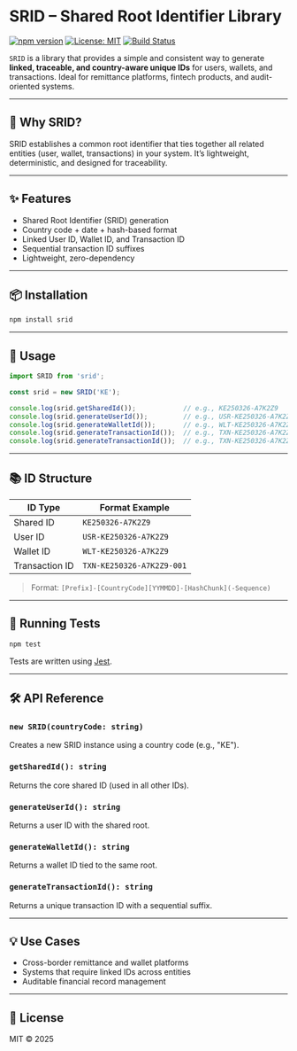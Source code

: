 # SRID – Shared Root Identifier Library

[![npm version](https://img.shields.io/npm/v/srid.svg)](https://www.npmjs.com/package/srid)
[![License: MIT](https://img.shields.io/badge/license-MIT-blue.svg)](LICENSE)
[![Build Status](https://img.shields.io/github/actions/workflow/status/jonahgeek/srid/test.yml?branch=main)](https://github.com/jonahgeek/srid/actions)

`SRID` is a library that provides a simple and consistent way to generate **linked, traceable, and country-aware unique IDs** for users, wallets, and transactions. Ideal for remittance platforms, fintech products, and audit-oriented systems.

---

## 🔗 Why SRID?
SRID establishes a common root identifier that ties together all related entities (user, wallet, transactions) in your system. It’s lightweight, deterministic, and designed for traceability.

---

## ✨ Features

- Shared Root Identifier (SRID) generation
- Country code + date + hash-based format
- Linked User ID, Wallet ID, and Transaction ID
- Sequential transaction ID suffixes
- Lightweight, zero-dependency

---

## 📦 Installation

```bash
npm install srid
```

---

## 🚀 Usage

```ts
import SRID from 'srid';

const srid = new SRID('KE');

console.log(srid.getSharedId());            // e.g., KE250326-A7K2Z9
console.log(srid.generateUserId());         // e.g., USR-KE250326-A7K2Z9
console.log(srid.generateWalletId());       // e.g., WLT-KE250326-A7K2Z9
console.log(srid.generateTransactionId());  // e.g., TXN-KE250326-A7K2Z9-001
console.log(srid.generateTransactionId());  // e.g., TXN-KE250326-A7K2Z9-002
```

---

## 📚 ID Structure

| ID Type         | Format Example                      |
|------------------|-------------------------------------|
| Shared ID        | `KE250326-A7K2Z9`                  |
| User ID          | `USR-KE250326-A7K2Z9`              |
| Wallet ID        | `WLT-KE250326-A7K2Z9`              |
| Transaction ID   | `TXN-KE250326-A7K2Z9-001`          |

> Format: `[Prefix]-[CountryCode][YYMMDD]-[HashChunk](-Sequence)`

---

## 🧪 Running Tests

```bash
npm test
```

Tests are written using [Jest](https://jestjs.io/).

---

## 🛠️ API Reference

### `new SRID(countryCode: string)`
Creates a new SRID instance using a country code (e.g., "KE").

### `getSharedId(): string`
Returns the core shared ID (used in all other IDs).

### `generateUserId(): string`
Returns a user ID with the shared root.

### `generateWalletId(): string`
Returns a wallet ID tied to the same root.

### `generateTransactionId(): string`
Returns a unique transaction ID with a sequential suffix.

---

## 💡 Use Cases

- Cross-border remittance and wallet platforms
- Systems that require linked IDs across entities
- Auditable financial record management

---

## 📄 License

MIT © 2025
